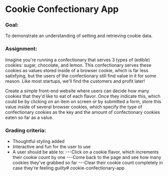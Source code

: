 # Cookie Confectionary App

### Goal:

To demonstrate an understanding of setting and retrieving cookie data.

### Assignment:

Imagine you're running a confectionary that serves 3 types of (edible) cookies: sugar, chocolate, and lemon. This confectionary serves these cookies as values stored inside of a browser cookie, which is far less satisfying, but the users of the confectionary still find value in it for some reason. Like most startups, we'll find the customers and profit later!

Create a simple front-end website where users can decide how many cookies that they'd like to eat of each flavor. Once they indicate this, which could be by clicking on an item on screen or by submitted a form, store this value inside of several browser cookies, which specify the type of confectionary cookies as the key and the amount of confectionary cookies eaten so far as a value.

### Grading criteria:

* Thoughtful styling added
* Interactive and fun for the user to use
* A user should be able to:
---Click on a cookie flavor, which increments their cookie count by one
---Come back to the page and see how many cookies they've grabbed so far
---Clear their cookie count completely in case they're feeling guilty# cookie-confectionary-app
